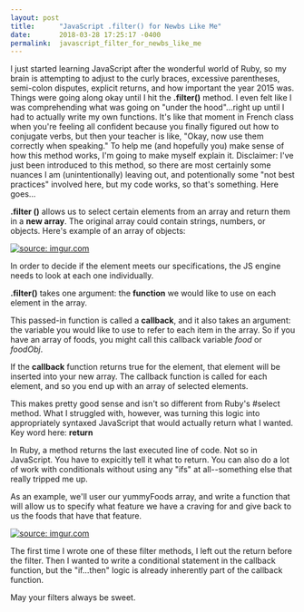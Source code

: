 ```yaml
---
layout: post
title:      "JavaScript .filter() for Newbs Like Me"
date:       2018-03-28 17:25:17 -0400
permalink:  javascript_filter_for_newbs_like_me
---
```


I just started learning JavaScript after the wonderful world of Ruby, so my brain is attempting to adjust to the curly braces, excessive parentheses, semi-colon disputes, explicit returns, and how important the year 2015 was.  Things were going along okay until I hit the **.filter()** method.  I even felt like I was comprehending what was going on "under the hood"...right up until I had to actually write my own functions.  It's like that moment in French class when you're feeling all confident because you finally figured out how to conjugate verbs, but then your teacher is like, "Okay, now use them correctly when speaking."  To help me (and hopefully you) make sense of how this method works, I'm going to make myself explain it.  Disclaimer: I've just been introduced to this method, so there are most certainly some nuances I am (unintentionally) leaving out, and potentionally some "not best practices" involved here, but my code works, so that's something.  Here goes...

**.filter ()** allows us to select certain elements from an array and return them in a **new array**.  The original array could contain strings, numbers, or objects.  Here's example of an array of objects:

<a href="https://imgur.com/HEwYRMX"><img src="https://i.imgur.com/HEwYRMX.png" title="source: imgur.com" /></a>

In order to decide if the element meets our specifications, the JS engine needs to look at each one individually.

**.filter()** takes one argument: the **function** we would like to use on each element in the array.  

This passed-in function is called a **callback**, and it also takes an argument:  the variable you would like to use to refer to each item in the array.  So if you have an array of foods, you might call this callback variable *food* or *foodObj*. 

If the **callback** function returns true for the element, that element will be inserted into your new array.  The callback function is called for each element, and so you end up with an array of selected elements.

This makes pretty good sense and isn't so different from Ruby's #select method.  What I struggled with, however, was turning this logic into appropriately syntaxed JavaScript that would actually return what I wanted.  Key word here: **return**

In Ruby, a method returns the last executed line of code.  Not so in JavaScript.  You have to expicitly tell it what to return.  You can also do a lot of work with conditionals without using any "ifs" at all--something else that really tripped me up.

As an example, we'll user our yummyFoods array, and write a function that will allow us to specify what feature we have a craving for and give back to us the foods that have that feature.

<a href="https://imgur.com/K03PU1K"><img src="https://i.imgur.com/K03PU1K.png" title="source: imgur.com" /></a>

The first time I wrote one of these filter methods, I left out the return before the filter.  Then I wanted to write a conditional statement in the callback function, but the "if...then" logic is already inherently part of the callback function.

May your filters always be sweet.
